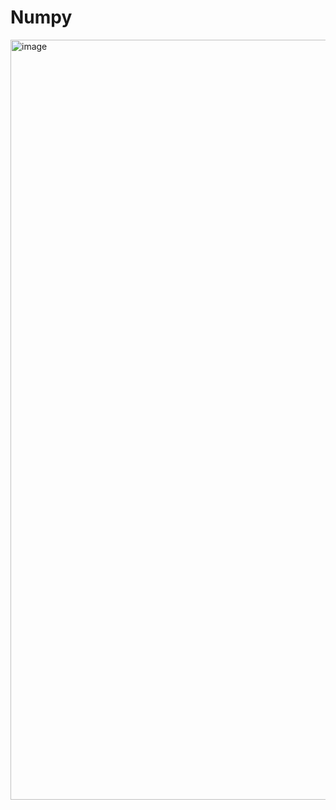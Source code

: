 # Numpy
<img width="860" height="1216" alt="image" src="https://github.com/user-attachments/assets/ae76657a-ba94-4227-9a67-cc473b6897ba" />

